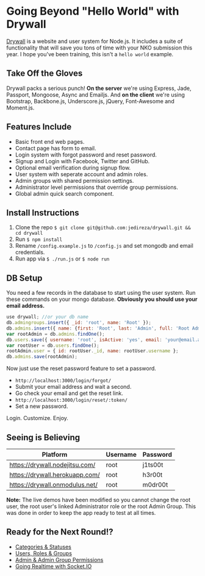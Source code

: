 # Going Beyond "Hello World" with Drywall

[Drywall](http://jedireza.github.io/drywall/) is a website and user system for Node.js. It includes a suite of functionality that will save you tons of time with your NKO submission this year. I hope you've been training, this isn't a `hello world` example.

## Take Off the Gloves

Drywall packs a serious punch! __On the server__ we're using Express, Jade, Passport, Mongoose, Async and Emailjs. And __on the client__ we're using Bootstrap, Backbone.js, Underscore.js, jQuery, Font-Awesome and Moment.js.

## Features Include

 - Basic front end web pages.
 - Contact page has form to email.
 - Login system with forgot password and reset password.
 - Signup and Login with Facebook, Twitter and GitHub.
 - Optional email verification during signup flow.
 - User system with seperate account and admin roles.
 - Admin groups with shared permission settings.
 - Administrator level permissions that override group permissions.
 - Global admin quick search component.

## Install Instructions

 1. Clone the repo `$ git clone git@github.com:jedireza/drywall.git && cd drywall`
 2. Run `$ npm install`
 3. Rename `/config.example.js` to `/config.js` and set mongodb and email credentials.
 4. Run app via `$ ./run.js` or `$ node run`

## DB Setup

You need a few records in the database to start using the user system. Run these commands on your mongo database. __Obviously you should use your email address.__

```js
use drywall; //or your db name
db.admingroups.insert({ _id: 'root', name: 'Root' });
db.admins.insert({ name: {first: 'Root', last: 'Admin', full: 'Root Admin'}, groups: ['root'] });
var rootAdmin = db.admins.findOne();
db.users.save({ username: 'root', isActive: 'yes', email: 'your@email.addy', roles: {admin: rootAdmin._id} });
var rootUser = db.users.findOne();
rootAdmin.user = { id: rootUser._id, name: rootUser.username };
db.admins.save(rootAdmin);
```

Now just use the reset password feature to set a password.

 - `http://localhost:3000/login/forgot/`
 - Submit your email address and wait a second.
 - Go check your email and get the reset link.
 - `http://localhost:3000/login/reset/:token/`
 - Set a new password.

Login. Customize. Enjoy.

## Seeing is Believing

| Platform                       | Username | Password |
| ------------------------------ | -------- | -------- |
| https://drywall.nodejitsu.com/ | root     | j1ts00t  |
| https://drywall.herokuapp.com/ | root     | h3r00t   |
| https://drywall.onmodulus.net/ | root     | m0dr00t  |

__Note:__ The live demos have been modified so you cannot change the root user, the root user's linked Administrator role or the root Admin Group. This was done in order to keep the app ready to test at all times.

## Ready for the Next Round!?

 - [Categories & Statuses](https://github.com/jedireza/drywall/wiki/Categories-&-Statuses)
 - [Users, Roles & Groups](https://github.com/jedireza/drywall/wiki/Users,-Roles-&-Groups)
 - [Admin & Admin Group Permissions](https://github.com/jedireza/drywall/wiki/Admin-&-Admin-Group-Permissions)
 - [Going Realtime with Socket.IO](https://github.com/jedireza/drywall/wiki/Going-Realtime-with-Socket.IO)